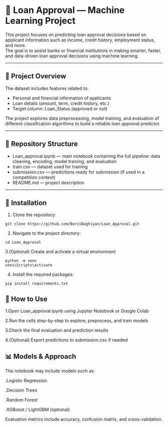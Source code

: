 # 🏦 Loan Approval — Machine Learning Project

This project focuses on predicting loan approval decisions based on applicant information such as income, credit history, employment status, and more.  
The goal is to assist banks or financial institutions in making smarter, faster, and data-driven loan approval decisions using machine learning.

---

## 📌 Project Overview

The dataset includes features related to:
- Personal and financial information of applicants  
- Loan details (amount, term, credit history, etc.)  
- Target column: Loan_Status (approved or not)

The project explores data preprocessing, model training, and evaluation of different classification algorithms to build a reliable loan approval predictor.

---

## 📁 Repository Structure

- Loan_approval.ipynb — main notebook containing the full pipeline: data cleaning, encoding, model training, and evaluation  
- train.csv — dataset used for training  
- submission.csv — predictions ready for submission (if used in a competition context)  
- README.md — project description

---

## 🚀 Installation

1. Clone the repository:
```
git clone https://github.com/BorisBaghiyan/Loan_Approval.git
```
2. Navigate to the project directory:
```
cd Loan_Approval
```
3.(Optional) Create and activate a virtual environment
```
python -m venv
venv\Scripts\activate
```
4. Install the required packages:
```
pip install requirements.txt
```

## 🧪 How to Use
1.Open Loan_approval.ipynb using Jupyter Notebook or Google Colab

2.Run the cells step-by-step to explore, preprocess, and train models

3.Check the final evaluation and prediction results

4.(Optional) Export predictions to submission.csv if needed

## 📊 Models & Approach
The notebook may include models such as:

.Logistic Regression

.Decision Trees

.Random Forest

.XGBoost / LightGBM (optional)

Evaluation metrics include accuracy, confusion matrix, and cross-validation.
